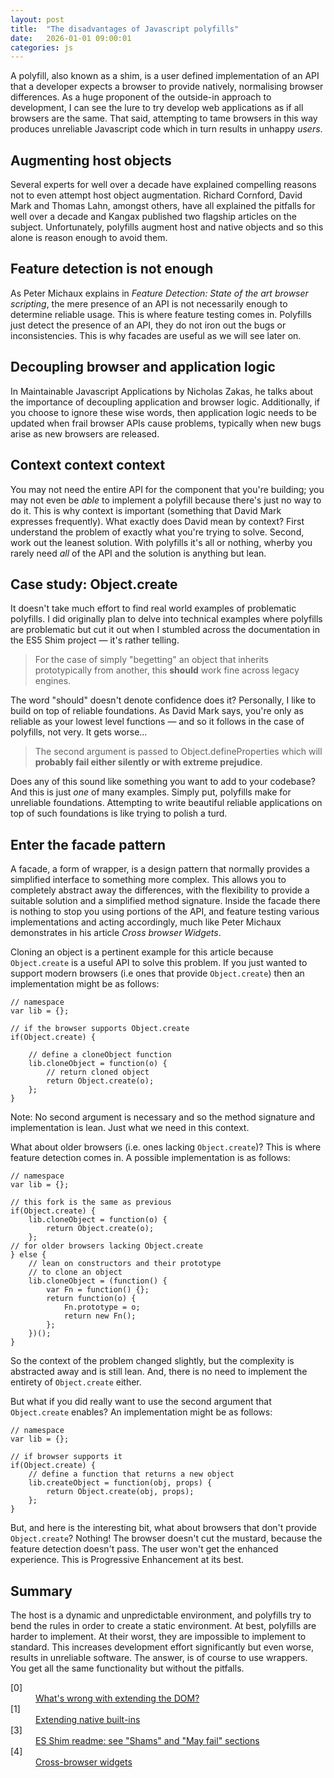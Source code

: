 ```yaml
---
layout: post
title:  "The disadvantages of Javascript polyfills"
date:   2026-01-01 09:00:01
categories: js
---
```


A polyfill, also known as a shim, is a user defined implementation of an API that a developer expects a browser to provide natively, normalising browser differences. As a huge proponent of the outside-in approach to development, I can see the lure to try develop web applications as if all browsers are the same. That said, attempting to tame browsers in this way produces unreliable Javascript code which in turn results in unhappy *users*.

## Augmenting host objects

Several experts for well over a decade have explained compelling reasons not to even attempt host object augmentation. Richard Cornford, David Mark and Thomas Lahn, amongst others, have all explained the pitfalls for well over a decade and Kangax published two flagship articles on the subject. Unfortunately, polyfills augment host and native objects and so this alone is reason enough to avoid them.

## Feature detection is not enough

As Peter Michaux explains in *Feature Detection: State of the art browser scripting*, the mere presence of an API is not necessarily enough to determine reliable usage. This is where feature testing comes in. Polyfills just detect the presence of an API, they do not iron out the bugs or inconsistencies. This is why facades are useful as we will see later on.

## Decoupling browser and application logic

In Maintainable Javascript Applications by Nicholas Zakas, he talks about the importance of decoupling application and browser logic. Additionally, if you choose to ignore these wise words, then application logic needs to be updated when frail browser APIs cause problems, typically when new bugs arise as new browsers are released.

## Context context context

You may not need the entire API for the component that you're building; you may not even be *able* to implement a polyfill because there's just no way to do it. This is why context is important (something that David Mark expresses frequently). What exactly does David mean by context? First understand the problem of exactly what you're trying to solve. Second, work out the leanest solution. With polyfills it's all or nothing, wherby you rarely need *all* of the API and the solution is anything but lean.

## Case study: Object.create

It doesn't take much effort to find real world examples of problematic polyfills. I did originally plan to delve into technical examples where polyfills are problematic but cut it out when I stumbled across the documentation in the ES5 Shim project &mdash; it's rather telling.

> For the case of simply "begetting" an object that inherits prototypically from another, this **should** work fine across legacy engines.

The word "should" doesn't denote confidence does it? Personally, I like to build on top of reliable foundations. As David Mark says, you're only as reliable as your lowest level functions &mdash; and so it follows in the case of polyfills, not very. It gets worse...

> The second argument is passed to Object.defineProperties which will **probably fail either silently or with extreme prejudice**.

Does any of this sound like something you want to add to your codebase? And this is just *one* of many examples. Simply put, polyfills make for unreliable foundations. Attempting to write beautiful reliable applications on top of such foundations is like trying to polish a turd.

## Enter the facade pattern

A facade, a form of wrapper, is a design pattern that normally provides a simplified interface to something more complex. This allows you to completely abstract away the differences, with the flexibility to provide a suitable solution and a simplified method signature. Inside the facade there is nothing to stop you using portions of the API, and feature testing various implementations and acting accordingly, much like Peter Michaux demonstrates in his article *Cross browser Widgets*.

Cloning an object is a pertinent example for this article because `Object.create` is a useful API to solve this problem. If you just wanted to support modern browsers (i.e ones that provide `Object.create`) then an implementation might be as follows:

	// namespace
	var lib = {};

	// if the browser supports Object.create
	if(Object.create) {

		// define a cloneObject function
		lib.cloneObject = function(o) {
			// return cloned object
			return Object.create(o);
		};
	}

Note: No second argument is necessary and so the method signature and implementation is lean. Just what we need in this context.

What about older browsers (i.e. ones lacking `Object.create`)? This is where feature detection comes in. A possible implementation is as follows:

	// namespace
	var lib = {};

	// this fork is the same as previous
	if(Object.create) {
		lib.cloneObject = function(o) {
			return Object.create(o);
		};
	// for older browsers lacking Object.create
	} else {
		// lean on constructors and their prototype
		// to clone an object
		lib.cloneObject = (function() {
			var Fn = function() {};
			return function(o) {
				Fn.prototype = o;
				return new Fn();
			};
		})();
	}

So the context of the problem changed slightly, but the complexity is abstracted away and is still lean. And, there is no need to implement the entirety of `Object.create` either.

But what if you did really want to use the second argument that `Object.create` enables? An implementation might be as follows:

	// namespace
	var lib = {};

	// if browser supports it
	if(Object.create) {
		// define a function that returns a new object
		lib.createObject = function(obj, props) {
			return Object.create(obj, props);
		};
	}

But, and here is the interesting bit, what about browsers that don't provide `Object.create`? Nothing! The browser doesn't cut the mustard, because the feature detection doesn't pass. The user won't get the enhanced experience. This is Progressive Enhancement at its best.

## Summary

The host is a dynamic and unpredictable environment, and polyfills try to bend the rules in order to create a static environment. At best, polyfills are harder to implement. At their worst, they are impossible to implement to standard. This increases development effort significantly but even worse, results in unreliable software. The answer, is of course to use wrappers. You get all the same functionality but without the pitfalls.

<dl>
	<dt class="citation" id="ref0">[0]</dt>
	<dd><a href="http://perfectionkills.com/whats-wrong-with-extending-the-dom/">What's wrong with extending the DOM?</a></dd>
	<dt class="citation" id="ref1">[1]</dt>
	<dd><a href="http://perfectionkills.com/extending-native-builtins/">Extending native built-ins</a></dd>
	<dt class="citation" id="ref3">[3]</dt>
	<dd><a href="https://github.com/es-shims/es5-shim">ES Shim readme: see "Shams" and "May fail" sections</a></dd>
	<dt class="citation" id="ref4">[4]</dt>
	<dd><a href="http://peter.michaux.ca/articles/cross-browser-widgets">Cross-browser widgets</a></dd>
</dl>

<!--

* Why this article? The world has gone crazy for polyfills and I can see why. But the world goes crazy for McDonalds and it's bad for us. I want to explain why this seemingly popular technique to develope web applications, whilst popular, is actually a bad idea so that your software development is more reliable and in turn ensures happy users.

* Browsers are written by us humans and so it follows that browsers contain bugs. Just because an API is implemented in a browser doesn't mean it's trustworthy. Sometimes, the spec is simply misunderstood and implemented differently across browser vendors. Adding a polyfill to the mix just adds complexity in the form of another user-defined implementation.

* The main takeaway is that you can't rely on native APIs, you can't rely on your implementation of a native API and sometimes a polyfill is impossible to implement using alternative methods. e.g. polyfill attachEvent or getElementById. And this doesn't just apply to old APIs, same goes for new ones like Zakas matchMedia.

* CONSISTENCY Then there is the question of consistency. Do you want to use some polyfills and some facades. Probably not. Just use a consistent abstraction, a facade.

* The idea of browsers TODAY being okay to polyfill. Browsers come out all the time and then yesterdays modern browsers are screwed, u end up having to polyfill everything from getEBI to addListener.

* Browser software, just like web pages or any other software for that matter contains bugs. Why? Because they are written by humans and *humans* are buggy.
-->

